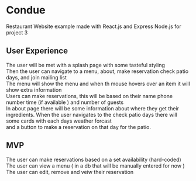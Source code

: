 # Condue
Restaurant Website example made with React.js and Express Node.js for project 3

## User Experience

The user will be met with a splash page with some tasteful styling  
Then the user can navigate to a menu, about, make reservation check patio days, and join mailing list  
The menu will show the menu and when th mouse hovers over an item it will show extra information  
Users can make reservations, this will be based on their name phone number time (if available ) and number of guests  
In about page there will be some information about where they get their ingredients.
When the user navigates to the check patio days there will some cards with each days weather forcast  
and a button to make a reservation on that day for the patio.  

## MVP

The user can make reservations based on a set availability (hard-coded)  
The user can view a menu ( in a db that will be manually entered for now )  
The user can edit, remove and veiw their reservation  



